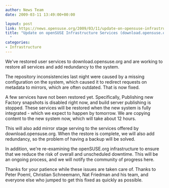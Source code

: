 ```yaml
---
author: News Team
date: 2009-03-11 13:49:00+00:00

layout: post
link: https://news.opensuse.org/2009/03/11/update-on-opensuse-infrastructure-services-downloadopensuseorg/
title: "Update on openSUSE Infrastructure Services (download.opensuse.org)\
  "
categories:
- Infrastructure
---
```

We've restored user services to download.opensuse.org and are working to restore all services and add redundancy to the system.

The repository inconsistencies last night were caused by a missing configuration on the system, which caused it to redirect requests on metadata to mirrors, which are often outdated. That is now fixed.

A few services have not been restored yet. Specifically, Publishing new Factory snapshots is disabled right now, and build server publishing is stopped. These services will be restored when the new system is fully integrated - which we expect to happen by tomorrow. We are copying content to the new system now, which will take about 12 hours.

This will also add mirror stage serving to the services offered by download.opensuse.org. When the restore is complete, we will also add redundancy, so the problem of having a backup will be solved. 

In addition, we're re-examining the openSUSE.org infrastructure to ensure that we reduce the risk of overall and unscheduled downtime. This will be an ongoing process, and we will notify the community of progress here.

Thanks for your patience while these issues are taken care of. Thanks to Peter Poeml, Christian Schneemann, Nat Friedman and his team, and everyone else who jumped to get this fixed as quickly as possible.		
